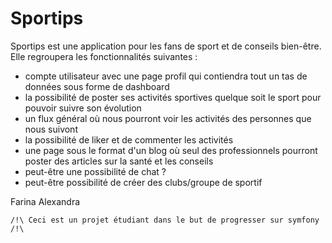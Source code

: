 # Sportips

Sportips est une application pour les fans de sport et de conseils bien-être. Elle regroupera les fonctionnalités suivantes :

  - compte utilisateur avec une page profil qui contiendra tout un tas de données sous forme de dashboard
  - la possibilité de poster ses activités sportives quelque soit le sport pour pouvoir suivre son évolution
  - un flux général où nous pourront voir les activités des personnes que nous suivont
  - la possibilité de liker et de commenter les activités
  - une page sous le format d'un blog où seul des professionnels pourront poster des articles sur la santé et les conseils
  - peut-être une possibilité de chat ?
  - peut-être possibilité de créer des clubs/groupe de sportif
  
  
  Farina Alexandra
  
    /!\ Ceci est un projet étudiant dans le but de progresser sur symfony /!\
